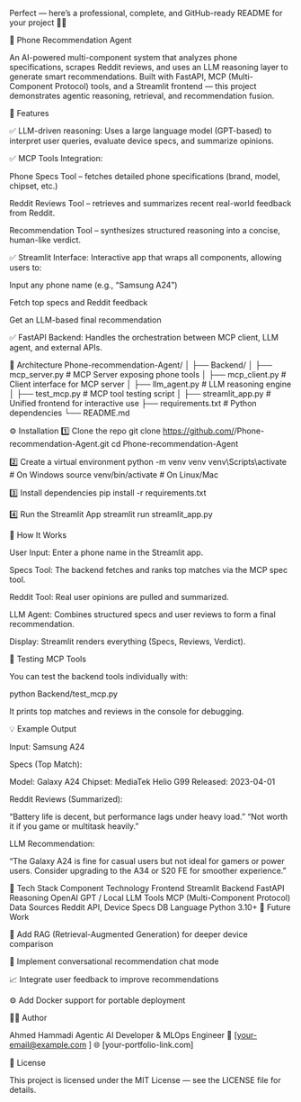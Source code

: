 Perfect — here’s a professional, complete, and GitHub-ready README for your project 🧠📱

📱 Phone Recommendation Agent

An AI-powered multi-component system that analyzes phone specifications, scrapes Reddit reviews, and uses an LLM reasoning layer to generate smart recommendations.
Built with FastAPI, MCP (Multi-Component Protocol) tools, and a Streamlit frontend — this project demonstrates agentic reasoning, retrieval, and recommendation fusion.

🚀 Features

✅ LLM-driven reasoning:
Uses a large language model (GPT-based) to interpret user queries, evaluate device specs, and summarize opinions.

✅ MCP Tools Integration:

Phone Specs Tool – fetches detailed phone specifications (brand, model, chipset, etc.)

Reddit Reviews Tool – retrieves and summarizes recent real-world feedback from Reddit.

Recommendation Tool – synthesizes structured reasoning into a concise, human-like verdict.

✅ Streamlit Interface:
Interactive app that wraps all components, allowing users to:

Input any phone name (e.g., “Samsung A24”)

Fetch top specs and Reddit feedback

Get an LLM-based final recommendation

✅ FastAPI Backend:
Handles the orchestration between MCP client, LLM agent, and external APIs.

🧩 Architecture
Phone-recommendation-Agent/
│
├── Backend/
│   ├── mcp_server.py       # MCP Server exposing phone tools
│   ├── mcp_client.py       # Client interface for MCP server
│   ├── llm_agent.py        # LLM reasoning engine
│   ├── test_mcp.py         # MCP tool testing script
│
├── streamlit_app.py        # Unified frontend for interactive use
├── requirements.txt        # Python dependencies
└── README.md

⚙️ Installation
1️⃣ Clone the repo
git clone https://github.com/<your-username>/Phone-recommendation-Agent.git
cd Phone-recommendation-Agent

2️⃣ Create a virtual environment
python -m venv venv
venv\Scripts\activate      # On Windows
source venv/bin/activate   # On Linux/Mac

3️⃣ Install dependencies
pip install -r requirements.txt

4️⃣ Run the Streamlit App
streamlit run streamlit_app.py

🧠 How It Works

User Input: Enter a phone name in the Streamlit app.

Specs Tool: The backend fetches and ranks top matches via the MCP spec tool.

Reddit Tool: Real user opinions are pulled and summarized.

LLM Agent: Combines structured specs and user reviews to form a final recommendation.

Display: Streamlit renders everything (Specs, Reviews, Verdict).

🧪 Testing MCP Tools

You can test the backend tools individually with:

python Backend/test_mcp.py


It prints top matches and reviews in the console for debugging.

💡 Example Output

Input: Samsung A24

Specs (Top Match):

Model: Galaxy A24
Chipset: MediaTek Helio G99
Released: 2023-04-01


Reddit Reviews (Summarized):

“Battery life is decent, but performance lags under heavy load.”
“Not worth it if you game or multitask heavily.”

LLM Recommendation:

“The Galaxy A24 is fine for casual users but not ideal for gamers or power users. Consider upgrading to the A34 or S20 FE for smoother experience.”

🧠 Tech Stack
Component	Technology
Frontend	Streamlit
Backend	FastAPI
Reasoning	OpenAI GPT / Local LLM
Tools	MCP (Multi-Component Protocol)
Data Sources	Reddit API, Device Specs DB
Language	Python 3.10+
🧩 Future Work

🧠 Add RAG (Retrieval-Augmented Generation) for deeper device comparison

💬 Implement conversational recommendation chat mode

📈 Integrate user feedback to improve recommendations

⚙️ Add Docker support for portable deployment

👨‍💻 Author

Ahmed Hammadi
Agentic AI Developer & MLOps Engineer
📧 [your-email@example.com
]
🌐 [your-portfolio-link.com]

🪪 License

This project is licensed under the MIT License — see the LICENSE file for details.
